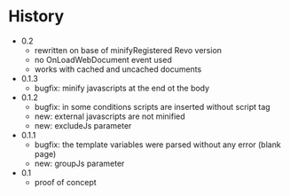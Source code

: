 History
================================================================================

- 0.2 
    - rewritten on base of minifyRegistered Revo version
    - no OnLoadWebDocument event used
    - works with cached and uncached documents
- 0.1.3 
    - bugfix: minify javascripts at the end ot the body
- 0.1.2 
    - bugfix: in some conditions scripts are inserted without script tag
    - new: external javascripts are not minified
    - new: excludeJs parameter
- 0.1.1
    - bugfix: the template variables were parsed without any error (blank page)
    - new: groupJs parameter
- 0.1
    - proof of concept
